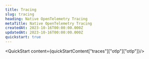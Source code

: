 ```yaml
---
title: Tracing
slug: tracing
heading: Native OpenTelemetry Tracing
metaTitle: Native OpenTelemetry Tracing
createdAt: 2023-10-16T00:00:00.000Z
updatedAt: 2023-10-16T00:00:00.000Z
quickstart: true
---
```


<QuickStart content={quickStartContent["traces"]["otlp"]["otlp"]}/>
